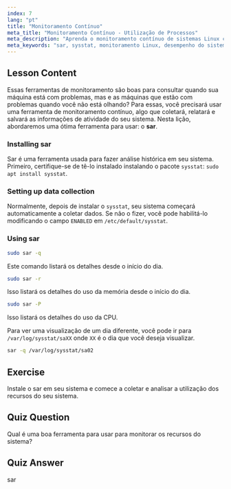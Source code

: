 ```yaml
---
index: 7
lang: "pt"
title: "Monitoramento Contínuo"
meta_title: "Monitoramento Contínuo - Utilização de Processos"
meta_description: "Aprenda o monitoramento contínuo de sistemas Linux com sar. Entenda a instalação, coleta de dados e como analisar o uso histórico de recursos para desempenho. Comece já!"
meta_keywords: "sar, sysstat, monitoramento Linux, desempenho do sistema, monitoramento contínuo, iniciante, tutorial, guia"
---
```


## Lesson Content

Essas ferramentas de monitoramento são boas para consultar quando sua máquina está com problemas, mas e as máquinas que estão com problemas quando você não está olhando? Para essas, você precisará usar uma ferramenta de monitoramento contínuo, algo que coletará, relatará e salvará as informações de atividade do seu sistema. Nesta lição, abordaremos uma ótima ferramenta para usar: o **sar**.

### Installing sar

Sar é uma ferramenta usada para fazer análise histórica em seu sistema. Primeiro, certifique-se de tê-lo instalado instalando o pacote `sysstat`: `sudo apt install sysstat`.

### Setting up data collection

Normalmente, depois de instalar o `sysstat`, seu sistema começará automaticamente a coletar dados. Se não o fizer, você pode habilitá-lo modificando o campo `ENABLED` em `/etc/default/sysstat`.

### Using sar

```bash
sudo sar -q
```

Este comando listará os detalhes desde o início do dia.

```bash
sudo sar -r
```

Isso listará os detalhes do uso da memória desde o início do dia.

```bash
sudo sar -P
```

Isso listará os detalhes do uso da CPU.

Para ver uma visualização de um dia diferente, você pode ir para `/var/log/sysstat/saXX` onde `XX` é o dia que você deseja visualizar.

```bash
sar -q /var/log/sysstat/sa02
```

## Exercise

Instale o sar em seu sistema e comece a coletar e analisar a utilização dos recursos do seu sistema.

## Quiz Question

Qual é uma boa ferramenta para usar para monitorar os recursos do sistema?

## Quiz Answer

sar

